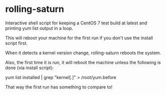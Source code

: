 # rolling-saturn

Interactive shell script for keeping a CentOS 7 test build at latest and printing yum list output in a loop.

This will reboot your machine for the first run if you don't use the install script first.

When it detects a kernel version change, rolling-saturn reboots the system.

Also, the first time it is run, it will reboot the machine unless the following is done (via install script):

yum list installed | grep "kernel[.]" > /root/yum.before

That way the first run has something to compare to! 
